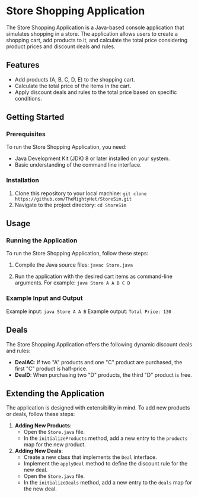 # Store Shopping Application

  The Store Shopping Application is a Java-based console application that simulates shopping in a store. The application allows users to create a shopping cart, add products to it, and calculate the total price considering product prices and discount deals and rules.

## Features
  - Add products (A, B, C, D, E) to the shopping cart.
  - Calculate the total price of the items in the cart.
  - Apply discount deals and rules to the total price based on specific conditions.


## Getting Started
### Prerequisites
  To run the Store Shopping Application, you need:

- Java Development Kit (JDK) 8 or later installed on your system.
- Basic understanding of the command line interface.

### Installation
  1. Clone this repository to your local machine:
   ` git clone https://github.com/TheMightyHet/StoreSim.git `
  2. Navigate to the project directory:
   ` cd StoreSim `

## Usage
### Running the Application
  To run the Store Shopping Application, follow these steps:
  
  1. Compile the Java source files:
     ` javac Store.java `
      
  2. Run the application with the desired cart items as command-line arguments. For example:
     ` java Store A A B C D `

### Example Input and Output
Example input:
` java Store A A B `
Example output:
`Total Price: 130 `

## Deals
The Store Shopping Application offers the following dynamic discount deals and rules:
  - **DealAC**: If two "A" products and one "C" product are purchased, the first "C" product is half-price.
  - **DealD**: When purchasing two "D" products, the third "D" product is free.

## Extending the Application
The application is designed with extensibility in mind. To add new products or deals, follow these steps:
  1. **Adding New Products**:
     - Open the `Store.java` file.
     - In the `initializeProducts` method, add a new entry to the `products` map for the new product.
  2. **Adding New Deals**:
     - Create a new class that implements the `Deal` interface.
     - Implement the `applyDeal` method to define the discount rule for the new deal.
     - Open the `Store.java` file.
     - In the `initializeDeals` method, add a new entry to the `deals` map for the new deal.

